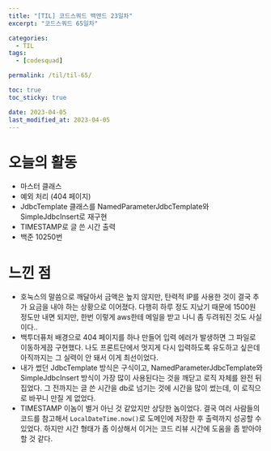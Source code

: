```yaml
---
title: "[TIL] 코드스쿼드 백엔드 23일차"
excerpt: "코드스쿼드 65일차"

categories:
  - TIL
tags:
  - [codesquad]

permalink: /til/til-65/

toc: true
toc_sticky: true

date: 2023-04-05
last_modified_at: 2023-04-05
---
```


# 오늘의 활동

- 마스터 클래스
- 예외 처리 (404 페이지)
- JdbcTemplate 클래스를 NamedParameterJdbcTemplate와 SimpleJdbcInsert로 재구현
- TIMESTAMP로 글 쓴 시간 출력
- 백준 10250번

# 느낀 점

- 호눅스의 말씀으로 깨달아서 금액은 높지 않지만, 탄력적 IP를 사용한 것이 결국 추가 요금을 내야 하는 상황으로 이어졌다. 다행히 하루 정도 지났기 때문에 1500원 정도만 내면 되지만, 한번 이렇게 aws한테 메일을 받고 나니 좀 두려워진 것도 사실이다..
- 백투더퓨처 배경으로 404 페이지를 하나 만들어 입력 에러가 발생하면 그 파일로 이동하게끔 구현했다. 나도 프론트단에서 멋지게 다시 입력하도록 유도하고 싶은데 아직까지는 그 실력이 안 돼서 이게 최선이었다.
- 내가 썼던 JdbcTemplate 방식은 구식이고, NamedParameterJdbcTemplate와 SimpleJdbcInsert 방식이 가장 많이 사용된다는 것을 깨닫고 로직 자체를 완전 뒤집었다. 그 전까지는 글 쓴 시간을 db로 넘기는 것에 시간을 많이 썼는데, 이 로직으로 바꾸니 만질 게 없었다.
- TIMESTAMP 이놈이 별거 아닌 것 같았지만 상당한 놈이었다. 결국 여러 사람들의 코드를 참고해서 `LocalDateTime.now()`로 도메인에 저장한 후 출력까지 성공할 수 있었다. 하지만 시간 형태가 좀 이상해서 이거는 코드 리뷰 시간에 도움을 좀 받아야 할 것 같다.